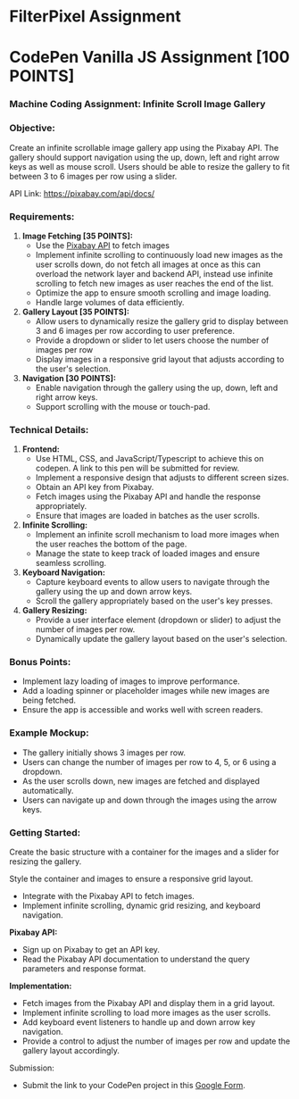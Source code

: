 # FilterPixel Assignment

# CodePen Vanilla JS Assignment [100 POINTS]

### Machine Coding Assignment: Infinite Scroll Image Gallery

### Objective:

Create an infinite scrollable image gallery app using the Pixabay API. The gallery should support navigation using the up, down, left and right arrow keys as well as mouse scroll. Users should be able to resize the gallery to fit between 3 to 6 images per row using a slider.

API Link: https://pixabay.com/api/docs/

### Requirements:

1. **Image Fetching [35 POINTS]:**
   - Use the [Pixabay API](https://pixabay.com/api/docs/) to fetch images
   - Implement infinite scrolling to continuously load new images as the user scrolls down, do not fetch all images at once as this can overload the network layer and backend API, instead use infinite scrolling to fetch new images as user reaches the end of the list.
   - Optimize the app to ensure smooth scrolling and image loading.
   - Handle large volumes of data efficiently.
2. **Gallery Layout [35 POINTS]:**
   - Allow users to dynamically resize the gallery grid to display between 3 and 6 images per row according to user preference.
   - Provide a dropdown or slider to let users choose the number of images per row
   - Display images in a responsive grid layout that adjusts according to the user's selection.
3. **Navigation [30 POINTS]:**
   - Enable navigation through the gallery using the up, down, left and right arrow keys.
   - Support scrolling with the mouse or touch-pad.

### Technical Details:

1. **Frontend:**
   - Use HTML, CSS, and JavaScript/Typescript to achieve this on codepen. A link to this pen will be submitted for review.
   - Implement a responsive design that adjusts to different screen sizes.
   - Obtain an API key from Pixabay.
   - Fetch images using the Pixabay API and handle the response appropriately.
   - Ensure that images are loaded in batches as the user scrolls.
2. **Infinite Scrolling:**
   - Implement an infinite scroll mechanism to load more images when the user reaches the bottom of the page.
   - Manage the state to keep track of loaded images and ensure seamless scrolling.
3. **Keyboard Navigation:**
   - Capture keyboard events to allow users to navigate through the gallery using the up and down arrow keys.
   - Scroll the gallery appropriately based on the user's key presses.
4. **Gallery Resizing:**
   - Provide a user interface element (dropdown or slider) to adjust the number of images per row.
   - Dynamically update the gallery layout based on the user's selection.

### Bonus Points:

- Implement lazy loading of images to improve performance.
- Add a loading spinner or placeholder images while new images are being fetched.
- Ensure the app is accessible and works well with screen readers.

### Example Mockup:

- The gallery initially shows 3 images per row.
- Users can change the number of images per row to 4, 5, or 6 using a dropdown.
- As the user scrolls down, new images are fetched and displayed automatically.
- Users can navigate up and down through the images using the arrow keys.

### Getting Started:

Create the basic structure with a container for the images and a slider for resizing the gallery.

Style the container and images to ensure a responsive grid layout.

- Integrate with the Pixabay API to fetch images.
- Implement infinite scrolling, dynamic grid resizing, and keyboard navigation.

**Pixabay API:**

- Sign up on Pixabay to get an API key.
- Read the Pixabay API documentation to understand the query parameters and response format.

**Implementation:**

- Fetch images from the Pixabay API and display them in a grid layout.
- Implement infinite scrolling to load more images as the user scrolls.
- Add keyboard event listeners to handle up and down arrow key navigation.
- Provide a control to adjust the number of images per row and update the gallery layout accordingly.

Submission:

- Submit the link to your CodePen project in this [Google Form](https://forms.gle/).


